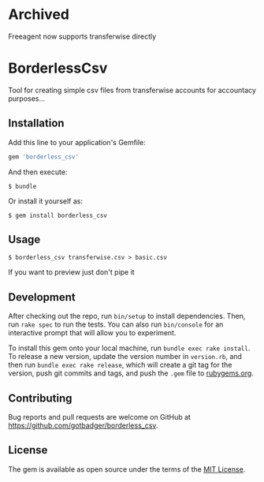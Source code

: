 # Archived
Freeagent now supports transferwise directly

# BorderlessCsv
Tool for creating simple csv files from transferwise accounts for accountacy purposes...

## Installation

Add this line to your application's Gemfile:

```ruby
gem 'borderless_csv'
```

And then execute:

    $ bundle

Or install it yourself as:

    $ gem install borderless_csv

## Usage

    $ borderless_csv transferwise.csv > basic.csv

If you want to preview just don't pipe it

## Development

After checking out the repo, run `bin/setup` to install dependencies. Then, run `rake spec` to run the tests. You can also run `bin/console` for an interactive prompt that will allow you to experiment.

To install this gem onto your local machine, run `bundle exec rake install`. To release a new version, update the version number in `version.rb`, and then run `bundle exec rake release`, which will create a git tag for the version, push git commits and tags, and push the `.gem` file to [rubygems.org](https://rubygems.org).

## Contributing

Bug reports and pull requests are welcome on GitHub at https://github.com/gotbadger/borderless_csv.

## License

The gem is available as open source under the terms of the [MIT License](https://opensource.org/licenses/MIT).
